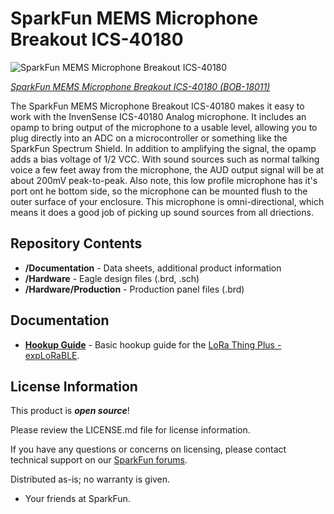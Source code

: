 SparkFun MEMS Microphone Breakout ICS-40180
========================================

![SparkFun MEMS Microphone Breakout ICS-40180](https://cdn.sparkfun.com//assets/parts/1/6/5/5/8/17506-SparkFun_LoRa_Thing_Plus_____expLoRaBLE-01.jpg)

[*SparkFun MEMS Microphone Breakout ICS-40180 (BOB-18011)*](https://www.sparkfun.com/products/18011)

The SparkFun MEMS Microphone Breakout ICS-40180 makes it easy to work with the InvenSense ICS-40180 Analog microphone. It includes an opamp to bring output of the microphone to a usable level, allowing you to plug directly into an ADC on a microcontroller or something like the SparkFun Spectrum Shield. In addition to amplifying the signal, the opamp adds a bias voltage of 1/2 VCC. With sound sources such as normal talking voice a few feet away from the microphone, the AUD output signal will be at about 200mV peak-to-peak. Also note, this low profile microphone has it's port ont he bottom side, so the microphone can be mounted flush to the outer surface of your enclosure. This microphone is omni-directional, which means it does a good job of picking up sound sources from all driections.

Repository Contents
-------------------

* **/Documentation** - Data sheets, additional product information
* **/Hardware** - Eagle design files (.brd, .sch)
* **/Hardware/Production** - Production panel files (.brd)

Documentation
--------------
* **[Hookup Guide](https://learn.sparkfun.com/tutorials/sparkfun-explorable-hookup-guide)** - Basic hookup guide for the [LoRa Thing Plus - expLoRaBLE](https://www.sparkfun.com/products/17506).

License Information
-------------------

This product is _**open source**_! 

Please review the LICENSE.md file for license information. 

If you have any questions or concerns on licensing, please contact technical support on our [SparkFun forums](https://forum.sparkfun.com/viewforum.php?f=152).

Distributed as-is; no warranty is given.

- Your friends at SparkFun.

_<COLLABORATION CREDIT>_
